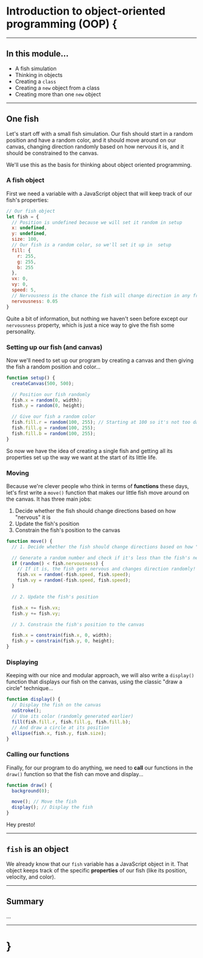 # Introduction to object-oriented programming (OOP) {

---

## In this module...

- A fish simulation
- Thinking in objects
- Creating a `class`
- Creating a `new` object from a class
- Creating more than one `new` object

---

## One fish

Let's start off with a small fish simulation. Our fish should start in a random position and have a random color, and it should move around on our canvas, changing direction randomly based on how nervous it is, and it should be constrained to the canvas.

We'll use this as the basis for thinking about object oriented programming.

### A fish object

First we need a variable with a JavaScript object that will keep track of our fish's properties:

```javascript
// Our fish object
let fish = {
  // Position is undefined because we will set it random in setup
  x: undefined,
  y: undefined,
  size: 100,
  // Our fish is a random color, so we'll set it up in  setup
  fill: {
    r: 255,
    g: 255,
    b: 255
  },
  vx: 0,
  vy: 0,
  speed: 5,
  // Nervousness is the chance the fish will change direction in any frame
  nervousness: 0.05
}
```

Quite a bit of information, but nothing we haven't seen before except our `nervousness` property, which is just a nice way to give the fish some personality.

### Setting up our fish (and canvas)

Now we'll need to set up our program by creating a canvas and then giving the fish a random position and color...

```javascript
function setup() {
  createCanvas(500, 500);

  // Position our fish randomly
  fish.x = random(0, width);
  fish.y = random(0, height);

  // Give our fish a random color
  fish.fill.r = random(100, 255); // Starting at 100 so it's not too dark
  fish.fill.g = random(100, 255);
  fish.fill.b = random(100, 255);
}
```

So now we have the idea of creating a single fish and getting all its properties set up the way we want at the start of its little life.

### Moving

Because we're clever people who think in terms of __functions__ these days, let's first write a `move()` function that makes our little fish move around on the canvas. It has three main jobs:

1. Decide whether the fish should change directions based on how "nervous" it is
2. Update the fish's position
3. Constrain the fish's position to the canvas


```javascript
function move() {
  // 1. Decide whether the fish should change directions based on how "nervous" it is

  // Generate a random number and check if it's less than the fish's nervousness
  if (random() < fish.nervousness) {
    // If it is, the fish gets nervous and changes direction randomly!
    fish.vx = random(-fish.speed, fish.speed);
    fish.vy = random(-fish.speed, fish.speed);
  }

  // 2. Update the fish's position

  fish.x += fish.vx;
  fish.y += fish.vy;

  // 3. Constrain the fish's position to the canvas

  fish.x = constrain(fish.x, 0, width);
  fish.y = constrain(fish.y, 0, height);
}
```

### Displaying

Keeping with our nice and modular approach, we will also write a `display()` function that displays our fish on the canvas, using the classic "draw a circle" technique...

```javascript
function display() {
  // Display the fish on the canvas
  noStroke();
  // Use its color (randomly generated earlier)
  fill(fish.fill.r, fish.fill.g, fish.fill.b);
  // And draw a circle at its position
  ellipse(fish.x, fish.y, fish.size);
}
```

### Calling our functions

Finally, for our program to do anything, we need to __call__ our functions in the `draw()` function so that the fish can move and display...

```javascript
function draw() {
  background(0);

  move(); // Move the fish
  display(); // Display the fish
}
```

Hey presto!

---

## `fish` is an object

We already know that our `fish` variable has a JavaScript object in it. That object keeps track of the specific __properties__ of our fish (like its position, velocity, and color).

---

## Summary

...

---

# }
